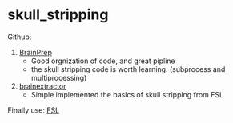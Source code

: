# skull_stripping

Github:
1. [BrainPrep](https://github.com/quqixun/BrainPrep)
    - Good orgnization of code, and great pipline
    - the skull stripping code is worth learning. (subprocess and multiprocessing)
2. [brainextractor](https://github.com/vanandrew/brainextractor)
    - Simple implemented the basics of skull stripping from FSL

Finally use:
[FSL](https://fsl.fmrib.ox.ac.uk/fsl/fslwiki)

